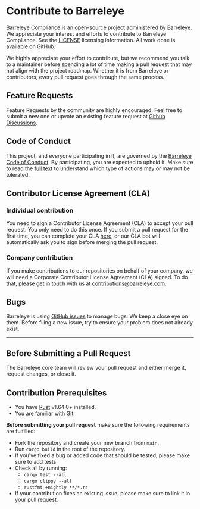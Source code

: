 # Contribute to Barreleye

Barreleye Compliance is an open-source project administered by [Barreleye](https://barreleye.com/). We appreciate your interest and efforts to contribute to Barreleye Compliance. See the [LICENSE](LICENSE) licensing information. All work done is available on GitHub.

We highly appreciate your effort to contribute, but we recommend you talk to a maintainer before spending a lot of time making a pull request that may not align with the project roadmap. Whether it is from Barreleye or contributors, every pull request goes through the same process.

## Feature Requests

Feature Requests by the community are highly encouraged. Feel free to submit a new one or upvote an existing feature request at [Github Discussions](https://github.com/barreleye/compliance/discussions).

## Code of Conduct

This project, and everyone participating in it, are governed by the [Barreleye Code of Conduct](CODE_OF_CONDUCT.md). By participating, you are expected to uphold it. Make sure to read the [full text](CODE_OF_CONDUCT.md) to understand which type of actions may or may not be tolerated.

## Contributor License Agreement (CLA)

### Individual contribution

You need to sign a Contributor License Agreement (CLA) to accept your pull request. You only need to do this once. If you submit a pull request for the first time, you can complete your CLA [here](https://cla.barreleye.com/barreleye/compliance), or our CLA bot will automatically ask you to sign before merging the pull request.

### Company contribution

If you make contributions to our repositories on behalf of your company, we will need a Corporate Contributor License Agreement (CLA) signed. To do that, please get in touch with us at [contributions@barreleye.com](mailto:contributions@barreleye.com).

## Bugs

Barreleye is using [GitHub issues](https://github.com/barreleye/compliance/issues) to manage bugs. We keep a close eye on them. Before filing a new issue, try to ensure your problem does not already exist.

---

## Before Submitting a Pull Request

The Barreleye core team will review your pull request and either merge it, request changes, or close it.

## Contribution Prerequisites

- You have [Rust](https://www.rust-lang.org/) v1.64.0+ installed.
- You are familiar with [Git](https://git-scm.com).

**Before submitting your pull request** make sure the following requirements are fulfilled:

- Fork the repository and create your new branch from `main`.
- Run `cargo build` in the root of the repository.
- If you've fixed a bug or added code that should be tested, please make sure to add tests
- Check all by running:
  - `cargo test --all`
  - `cargo clippy --all`
  - `rustfmt +nightly **/*.rs`
- If your contribution fixes an existing issue, please make sure to link it in your pull request.